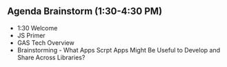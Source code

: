 ## Agenda Brainstorm (1:30-4:30 PM)
* 1:30 Welcome
* JS Primer
* GAS Tech Overview
* Brainstorming - What Apps Scrpt Apps Might Be Useful to Develop and Share Across Libraries?
